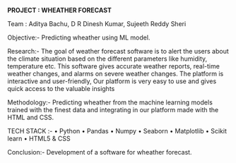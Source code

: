 **PROJECT : WHEATHER FORECAST**

Team :
Aditya Bachu,
D R Dinesh Kumar, 
Sujeeth Reddy Sheri

Objective:- Predicting wheather using ML model.

Research:-
The goal of weather forecast software is to alert the users about the climate situation based on the different parameters like humidity, temperature etc.
This software gives accurate weather reports, real-time weather changes, and alarms on severe weather changes.
The platform is interactive and user-friendly,
Our platform is very easy to use and gives quick access to the valuable insights

Methodology:-
Predicting wheather from the machine learning models trained with the finest data and integrating in our platform made with the HTML and CSS.

TECH STACK :-
• Python
• Pandas
• Numpy
• Seaborn
• Matplotlib
• Scikit learn
• HTML5 & CSS

Conclusion:-
Development of a software for wheather forecast.
